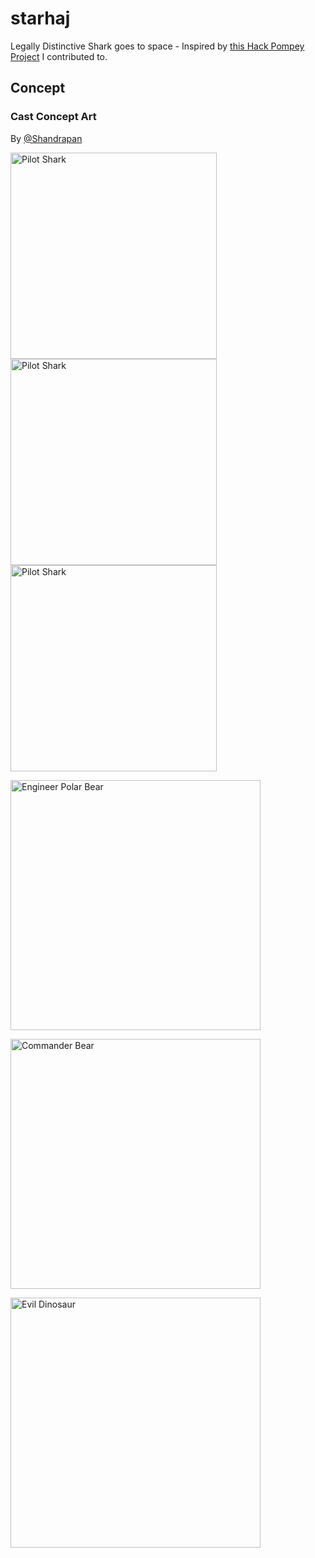 # starhaj
Legally Distinctive Shark goes to space - Inspired by [this Hack Pompey Project](https://github.com/GeekyAubergine/blahbarian) I contributed to.

## Concept

### Cast Concept Art
By [@Shandrapan](https://twitter.com/shandrapan)

<p>
<img alt="Pilot Shark" src="https://user-images.githubusercontent.com/56833452/230422247-8e421280-0abf-479a-b1e5-b43ede860b66.png" width="330"/>
<img alt="Pilot Shark" src="https://user-images.githubusercontent.com/56833452/231124901-c4b7d7b8-1166-421a-9650-73763467580c.png" width="330"/>
<img alt="Pilot Shark" src="https://user-images.githubusercontent.com/56833452/231124915-44b2d4b4-06bf-477e-8890-0d692386837e.png" width="330"/>
</p>
<p>
<img alt="Engineer Polar Bear" src="https://user-images.githubusercontent.com/56833452/230422256-c24f33ee-80b0-4096-acea-90086cad1ffd.png" width="400"/>
</p>
<p>
<img alt="Commander Bear" src="https://user-images.githubusercontent.com/56833452/230733619-6721372e-af80-4cbf-b20b-f6a2bab37119.png" width="400"/>
</p>
<p>
<img alt="Evil Dinosaur" src="https://user-images.githubusercontent.com/56833452/231125355-05707686-aed3-4b7d-8957-f1eb54d9221b.png" width="400"/>
</p>

